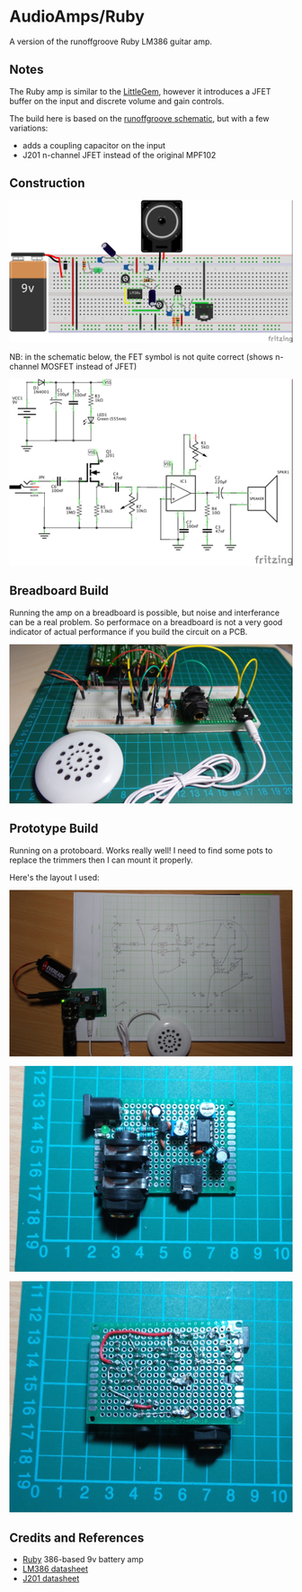 # AudioAmps/Ruby

A version of the runoffgroove Ruby LM386 guitar amp.

## Notes

The Ruby amp is similar to the [LittleGem](./LittleGem), however it introduces a JFET buffer on the input
and discrete volume and gain controls.

The build here is based on the [runoffgroove schematic](http://www.runoffgroove.com/ruby.html), but with a few variations:
* adds a coupling capacitor on the input
* J201 n-channel JFET instead of the original MPF102

## Construction

![Breadboard](./assets/Ruby_bb.jpg?raw=true)

NB: in the schematic below, the FET symbol is not quite correct (shows n-channel MOSFET instead of JFET)

![The Schematic](./assets/Ruby_schematic.jpg?raw=true)

## Breadboard Build

Running the amp on a breadboard is possible, but noise and interferance can be a real problem.
So performace on a breadboard is not a very good indicator of actual performance if you build the circuit on a PCB.

![The Build](./assets/Ruby_build.jpg?raw=true)

## Prototype Build

Running on a protoboard. Works really well! I need to find some pots to replace the trimmers then I can mount it properly.

Here's the layout I used:

![The Schematic](./assets/Ruby_pcb_build.jpg?raw=true)

![The Schematic](./assets/Ruby_pcb_front.jpg?raw=true)

![The Schematic](./assets/Ruby_pcb_rear.jpg?raw=true)

## Credits and References
* [Ruby](http://www.runoffgroove.com/ruby.html) 386-based 9v battery amp
* [LM386 datasheet](http://www.futurlec.com/Linear/LM386N-3.shtml)
* [J201 datasheet](http://www.futurlec.com/Transistors/J201.shtml)